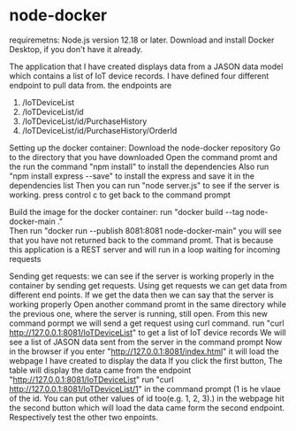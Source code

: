# node-docker
requiremetns:
Node.js version 12.18 or later.
Download and install Docker Desktop, if you don't have it already.

The application that I have created displays data from a JASON data model which contains a list of IoT device records. I have defined four different endpoint to pull data from.
the endpoints are 
1) /IoTDeviceList
2) /IoTDeviceList/id
3) /IoTDeviceList/id/PurchaseHistory
4) /IoTDeviceList/id/PurchaseHistory/OrderId

Setting up the docker container:
Download the node-docker repository
Go to the directory that you have downloaded
Open the command promt and the run the command "npm install" to install the dependencies
Also run "npm install express --save" to install the express and save it in the dependencies list
Then you can run "node server.js" to see if the server is working.
press control c to get back to the command prompt

Build the image for the docker container:
run "docker build --tag node-docker-main ."  
Then run "docker run --publish 8081:8081 node-docker-main"
you will see that you have not returned back to the command promt. That is because this application is a REST server and will run in a loop waiting for incoming requests 

Sending get requests:
we can see if the server is working properly in the container by sending get requests. Using get requests we can get data from different end points. If we get the data then we can say that the server is working properly
Open another command promt in the same directory while the previous one, where the server is running, still open. From this new command pormpt we will send a get request using curl command.
run "curl http://127.0.0.1:8081/IoTDeviceList" to get a list of IoT device records
We will see a list of JASON data sent from the server in the command prompt
Now in the browser if you enter "http://127.0.0.1:8081/index.html" it will load the webpage I have created to display the data 
If you click the first button, The table will display the data came from the endpoint "http://127.0.0.1:8081/IoTDeviceList"
run "curl http://127.0.0.1:8081/IoTDeviceList/1" in the command prompt (1 is he vlaue of the id. You can put other values of id too(e.g. 1, 2, 3).)
in the webpage hit the second button which will load the data came form the second endpoint.
Respectively test the other two enpoints.
